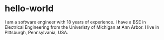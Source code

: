 # hello-world

I am a software engineer with 18 years of experience.
I have a BSE in Electrical Engineering from the Univeristy of Michigan at Ann Arbor.
I live in Pittsburgh, Pennsylvania, USA.
